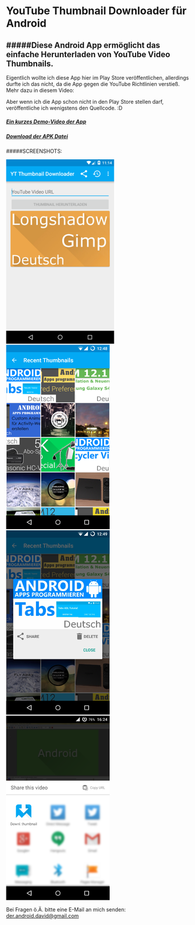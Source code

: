 # YouTube Thumbnail Downloader für Android
#####Diese Android App ermöglicht das einfache Herunterladen von YouTube Video Thumbnails.
----
Eigentlich wollte ich diese App hier im Play Store veröffentlichen, allerdings durfte ich das nicht, da die App gegen die YouTube Richtlinien verstieß. Mehr dazu in diesem Video: 

Aber wenn ich die App schon nicht in den Play Store stellen darf, veröffentliche ich wenigstens den Quellcode. :D

##### [Ein kurzes Demo-Video der App](https://www.youtube.com/watch?v=1wnQVrS0_nM)
##### [Download der APK Datei](https://github.com/derAndroidPro/YouTubeThumbnailDownloader/blob/master/Screenshots_and_APK-File/youtube_thumbnail_downloader_v1-1.apk?raw=true)

#####SCREENSHOTS: 

<img src="/Screenshots_and_APK-File/mainActivity_Screenshot.png" height="500px"/>
<img src="/Screenshots_and_APK-File/RecentThumbnailsActivity_Screenshot.png" height="500px"/>
<img src="/Screenshots_and_APK-File/ThumbnailOptionsDialog_Screenshot.png" height="500px"/>
<img src="/Screenshots_and_APK-File/youtube_share_to_download_thumbnail_screenshot.png" height="500px"/>

Bei Fragen ö.Ä. bitte eine E-Mail an mich senden: der.android.david@gmail.com

